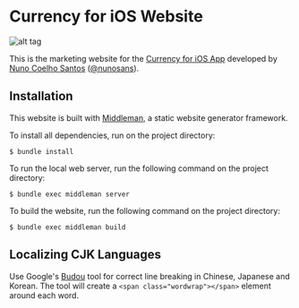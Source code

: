 # Currency for iOS Website

![alt tag](https://i.imgur.com/MgCOzHu.jpg)

This is the marketing website for the [Currency for iOS App](https://itunes.apple.com/app/currency-simple-currency-calculator/id1109685198?mt=8) developed by [Nuno Coelho Santos](https://nunocoelhosantos.com/) ([@nunosans](https://github.com/nunosans)).

## Installation

This website is built with [Middleman](https://middlemanapp.com), a static website generator framework.

To install all dependencies, run on the project directory:
```
$ bundle install
```

To run the local web server, run the following command on the project directory:
```
$ bundle exec middleman server
```

To build the website, run the following command on the project directory:
```
$ bundle exec middleman build
```

## Localizing CJK Languages

Use Google's [Budou](https://github.com/google/budou) tool for correct line breaking in Chinese, Japanese and Korean. The tool will create a `<span class="wordwrap"></span>` element around each word.
